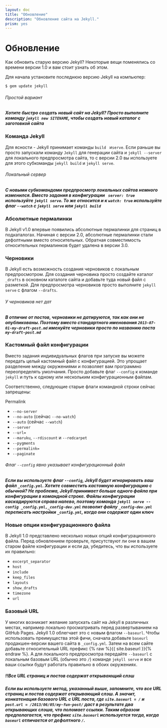 ```yaml
---
layout: doc
title: "Обновление"
description: "Обновление сайта на Jekyll."
prism: yes
---
```

# Обновление

Как обновить старую версию Jekyll? Некоторые вещи поменялись со времени версии 1.0 и вам стоит узнать об этом.

Для начала установите последнюю версию Jekyll на компьютер:

```bash
$ gem update jekyll
```

###### Простой вариант
***Хотите быстро создать новый сайт на Jekyll? Просто выполните команду `jekyll new SITENAME`, чтобы создать новый каталог с заготовкой сайта***

### Команда Jekyll

Для ясности - Jekyll принимает команды `build ` и`serve`. Если раньше вы просто запускали команду `Jekyll` для генерации сайта и `jekyll --server` для локального предпросмотра сайта, то с версии 2.0 вы используете для этого субкоманды `jekyll build` и `jekyll serve`.

###### Локальный сервер
***С новыми субкомандами предпросмотр локальных сайтов немного изменился. Вместо задания  в конфигурации ` server: true` используйте `jekyll serve`. То же относится и к `watch: true` используйте флаг `--watch`  с `jekyll serve` или  `jekyll build`***

### Абсолютные пермалинки

В Jekyll v1.0 впервые появились абсолютные пермалинки для страниц в подкаталогах. Начиная с версии 2.0, абсолютные пермалинки стали дефолтными вместо относительных. Обратная совместимость относительных пермалинков будет удалена в версии 3.0.

### Черновики

В Jekyll есть возможность создания черновиков с локальным предпросмотром. Для создания черновика просто создайте каталог `_drafts` в основном каталоге сайта и добавьте туда новый файл с разметкой. Для предпросмотра черновиков просто выполните `jekyll serve` с флагом `--drafts`.

###### У черновиков нет дат
***В отличие от постов, черновики не датируются, так как они не опубликованы. Поэтому вместо стандартного именования `2013-07-01-my-draft-post.md` именуйте черновики просто по названию поста `my-draft-post.md`***

### Кастомный файл конфигурации

Вместо задания индивидуальных флагов при запуске вы можете передать целый кастомный файл с конфигурацией. Это упрощает разделение между окружениями и позволяет вам программно переопределять умолчания. Просто добавьте флаг `--config` к команде `jekyll` и путь к одному или нескольким конфигурационным файлам.

Соответственно, следующие старые флаги командной строки сейчас запрещены:

Permalink

* `--no-server`
* `--no-auto` (сейчас `--no-watch`)
* `--auto` (сейчас `--watch`)
* `--server`
* `--url=`
* `--maruku`, `--rdiscount` и `--redcarpet`
* `--pygments`
* `--permalink=`
* `--paginate`

###### Флаг `--config` явно указывает конфигурационный файл
***Если вы используете флаг `--config`, Jekyll будет игнорировать ваш файл `_config.yml`. Хотите совместить кастомную конфигурацию с обычной? Не проблема, Jekyll принимает больше одного файла при конфигурации в командной строке. Файлы конфигурации каскадируются справа налево, поэтому команда `jekyll serve --config _config.yml,_config-dev.yml`  позволит файлу `_config-dev.yml` переписать настройки `_config.yml`, когда они содержат один ключ***

### Новые опции конфигурационного файла

В Jekyll 1.0 представлено несколько новых опций конфигурационного файла. Перед обновлением проверьте, присутствуют ли они в вашем старом файле конфигурации  и если да, убедитесь, что вы используете их правильно:

* `excerpt_separator`
* `host`
* `include`
* `keep_files`
* `layouts`
* `show_drafts`
* `timezone`
* `url`

### Базовый URL

У многих возникает желание запускать сайт на Jekyll в различных местах, например локально просматривать перед развертыванием на GitHub Pages. Jekyll 1.0 облегчает это с новым флагом `--baseurl`. Чтобы использовать преимущества этой фичи, сначала добавьте `baseurl` продакшен-версии вашего сайта в `_config.yml`. Затем на всем сайте добавьте относительный URL префикс {% raw %}{{ site.baseurl }}{% endraw %}. А для локального предпросмотра передайте `--baseurl` с локальным базовым URL (обычно это `/`) команде `jekyll serve`  и все ваши ссылки будут работать правильно в обоих окружениях.

##### !!Все URL страниц и постов содержат открывающий слэш
***Если вы используете метод, указанный выше, запомните, что все URL страниц и постов содержат открывающий слэш. А значит, конкатенация базового URL c URL поста, где `site.baseurl = /` и `post.url = /2013/06/05/my-fun-post/` даст в результате два открывающих слэша, что поломает ссылки. Таким образом предполагается, что префикс `site.baseurl` используется тогда, когда `baseurl` отличается от дефолтного `/`.***

